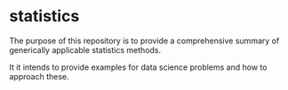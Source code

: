 # statistics

The purpose of this repository is to provide a comprehensive summary of generically applicable statistics methods.

It it intends to provide examples for data science problems and how to approach these.